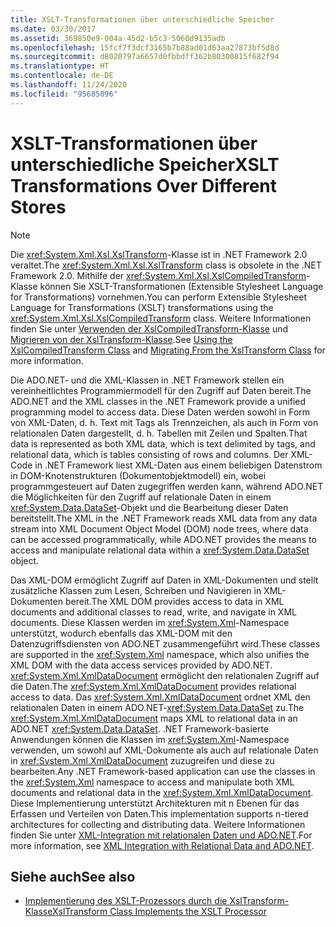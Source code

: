 ```yaml
---
title: XSLT-Transformationen über unterschiedliche Speicher
ms.date: 03/30/2017
ms.assetid: 369850e9-004a-45d2-b5c3-5060d9135adb
ms.openlocfilehash: 15fcf7f3dcf3165b7b88ad01d63aa27873bf5d8d
ms.sourcegitcommit: d8020797a6657d0fbbdff362b80300815f682f94
ms.translationtype: HT
ms.contentlocale: de-DE
ms.lasthandoff: 11/24/2020
ms.locfileid: "95685096"
---
```

# <a name="xslt-transformations-over-different-stores"></a><span data-ttu-id="954cf-102">XSLT-Transformationen über unterschiedliche Speicher</span><span class="sxs-lookup"><span data-stu-id="954cf-102">XSLT Transformations Over Different Stores</span></span>

> [!NOTE]
> <span data-ttu-id="954cf-103">Die <xref:System.Xml.Xsl.XslTransform>-Klasse ist in .NET Framework 2.0 veraltet.</span><span class="sxs-lookup"><span data-stu-id="954cf-103">The <xref:System.Xml.Xsl.XslTransform> class is obsolete in the .NET Framework 2.0.</span></span> <span data-ttu-id="954cf-104">Mithilfe der <xref:System.Xml.Xsl.XslCompiledTransform>-Klasse können Sie XSLT-Transformationen (Extensible Stylesheet Language for Transformations) vornehmen.</span><span class="sxs-lookup"><span data-stu-id="954cf-104">You can perform Extensible Stylesheet Language for Transformations (XSLT) transformations using the <xref:System.Xml.Xsl.XslCompiledTransform> class.</span></span> <span data-ttu-id="954cf-105">Weitere Informationen finden Sie unter [Verwenden der XslCompiledTransform-Klasse](using-the-xslcompiledtransform-class.md) und [Migrieren von der XslTransform-Klasse](migrating-from-the-xsltransform-class.md).</span><span class="sxs-lookup"><span data-stu-id="954cf-105">See [Using the XslCompiledTransform Class](using-the-xslcompiledtransform-class.md) and [Migrating From the XslTransform Class](migrating-from-the-xsltransform-class.md) for more information.</span></span>  
  
 <span data-ttu-id="954cf-106">Die ADO.NET- und die XML-Klassen in .NET Framework stellen ein vereinheitlichtes Programmiermodell für den Zugriff auf Daten bereit.</span><span class="sxs-lookup"><span data-stu-id="954cf-106">The ADO.NET and the XML classes in the .NET Framework provide a unified programming model to access data.</span></span> <span data-ttu-id="954cf-107">Diese Daten werden sowohl in Form von XML-Daten, d. h. Text mit Tags als Trennzeichen, als auch in Form von relationalen Daten dargestellt, d. h. Tabellen mit Zeilen und Spalten.</span><span class="sxs-lookup"><span data-stu-id="954cf-107">That data is represented as both XML data, which is text delimited by tags, and relational data, which is tables consisting of rows and columns.</span></span> <span data-ttu-id="954cf-108">Der XML-Code in .NET Framework liest XML-Daten aus einem beliebigen Datenstrom in DOM-Knotenstrukturen (Dokumentobjektmodell) ein, wobei programmgesteuert auf Daten zugegriffen werden kann, während ADO.NET die Möglichkeiten für den Zugriff auf relationale Daten in einem <xref:System.Data.DataSet>-Objekt und die Bearbeitung dieser Daten bereitstellt.</span><span class="sxs-lookup"><span data-stu-id="954cf-108">The XML in the .NET Framework reads XML data from any data stream into XML Document Object Model (DOM) node trees, where data can be accessed programmatically, while ADO.NET provides the means to access and manipulate relational data within a <xref:System.Data.DataSet> object.</span></span>  
  
 <span data-ttu-id="954cf-109">Das XML-DOM ermöglicht Zugriff auf Daten in XML-Dokumenten und stellt zusätzliche Klassen zum Lesen, Schreiben und Navigieren in XML-Dokumenten bereit.</span><span class="sxs-lookup"><span data-stu-id="954cf-109">The XML DOM provides access to data in XML documents and additional classes to read, write, and navigate in XML documents.</span></span> <span data-ttu-id="954cf-110">Diese Klassen werden im <xref:System.Xml>-Namespace unterstützt, wodurch ebenfalls das XML-DOM mit den Datenzugriffsdiensten von ADO.NET zusammengeführt wird.</span><span class="sxs-lookup"><span data-stu-id="954cf-110">These classes are supported in the <xref:System.Xml> namespace, which also unifies the XML DOM with the data access services provided by ADO.NET.</span></span> <span data-ttu-id="954cf-111"><xref:System.Xml.XmlDataDocument> ermöglicht den relationalen Zugriff auf die Daten.</span><span class="sxs-lookup"><span data-stu-id="954cf-111">The <xref:System.Xml.XmlDataDocument> provides relational access to data.</span></span> <span data-ttu-id="954cf-112">Das <xref:System.Xml.XmlDataDocument> ordnet XML den relationalen Daten in einem ADO.NET-<xref:System.Data.DataSet> zu.</span><span class="sxs-lookup"><span data-stu-id="954cf-112">The <xref:System.Xml.XmlDataDocument> maps XML to relational data in an ADO.NET <xref:System.Data.DataSet>.</span></span> <span data-ttu-id="954cf-113">.NET Framework-basierte Anwendungen können die Klassen im <xref:System.Xml>-Namespace verwenden, um sowohl auf XML-Dokumente als auch auf relationale Daten in <xref:System.Xml.XmlDataDocument> zuzugreifen und diese zu bearbeiten.</span><span class="sxs-lookup"><span data-stu-id="954cf-113">Any .NET Framework-based application can use the classes in the <xref:System.Xml> namespace to access and manipulate both XML documents and relational data in the <xref:System.Xml.XmlDataDocument>.</span></span> <span data-ttu-id="954cf-114">Diese Implementierung unterstützt Architekturen mit n Ebenen für das Erfassen und Verteilen von Daten.</span><span class="sxs-lookup"><span data-stu-id="954cf-114">This implementation supports n-tiered architectures for collecting and distributing data.</span></span> <span data-ttu-id="954cf-115">Weitere Informationen finden Sie unter [XML-Integration mit relationalen Daten und ADO.NET](xml-integration-with-relational-data-and-adonet.md).</span><span class="sxs-lookup"><span data-stu-id="954cf-115">For more information, see [XML Integration with Relational Data and ADO.NET](xml-integration-with-relational-data-and-adonet.md).</span></span>  
  
## <a name="see-also"></a><span data-ttu-id="954cf-116">Siehe auch</span><span class="sxs-lookup"><span data-stu-id="954cf-116">See also</span></span>

- [<span data-ttu-id="954cf-117">Implementierung des XSLT-Prozessors durch die XslTransform-Klasse</span><span class="sxs-lookup"><span data-stu-id="954cf-117">XslTransform Class Implements the XSLT Processor</span></span>](xsltransform-class-implements-the-xslt-processor.md)
